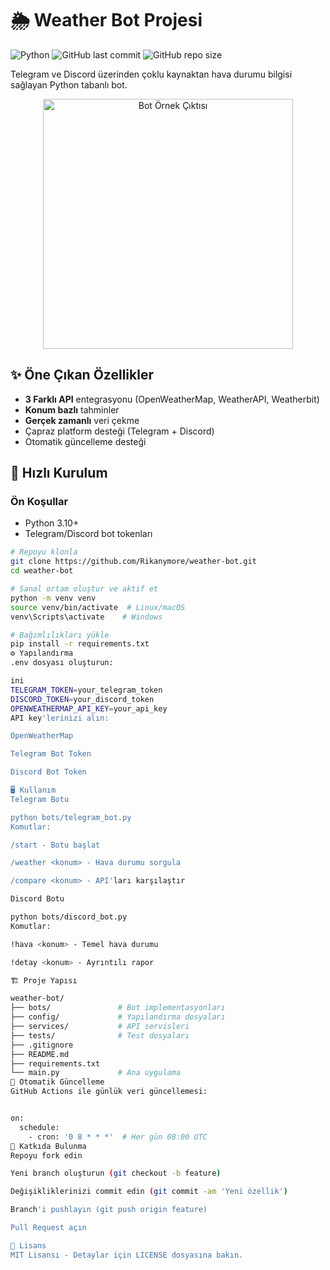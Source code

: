 # 🌦️ Weather Bot Projesi

![Python](https://img.shields.io/badge/python-3.10+-blue)
![GitHub last commit](https://img.shields.io/github/last-commit/Rikanymore/weather-bot)
![GitHub repo size](https://img.shields.io/github/repo-size/Rikanymore/weather-bot)

Telegram ve Discord üzerinden çoklu kaynaktan hava durumu bilgisi sağlayan Python tabanlı bot.

<div align="center">
  <img src="https://i.imgur.com/JQ5X1zP.png" width="400" alt="Bot Örnek Çıktısı">
</div>

## ✨ Öne Çıkan Özellikler
- **3 Farklı API** entegrasyonu (OpenWeatherMap, WeatherAPI, Weatherbit)
- **Konum bazlı** tahminler
- **Gerçek zamanlı** veri çekme
- Çapraz platform desteği (Telegram + Discord)
- Otomatik güncelleme desteği

## 🚀 Hızlı Kurulum

### Ön Koşullar
- Python 3.10+
- Telegram/Discord bot tokenları

```bash
# Repoyu klonla
git clone https://github.com/Rikanymore/weather-bot.git
cd weather-bot

# Sanal ortam oluştur ve aktif et
python -m venv venv
source venv/bin/activate  # Linux/macOS
venv\Scripts\activate    # Windows

# Bağımlılıkları yükle
pip install -r requirements.txt
⚙️ Yapılandırma
.env dosyası oluşturun:

ini
TELEGRAM_TOKEN=your_telegram_token
DISCORD_TOKEN=your_discord_token
OPENWEATHERMAP_API_KEY=your_api_key
API key'lerinizi alın:

OpenWeatherMap

Telegram Bot Token

Discord Bot Token

🖥️ Kullanım
Telegram Botu

python bots/telegram_bot.py
Komutlar:

/start - Botu başlat

/weather <konum> - Hava durumu sorgula

/compare <konum> - API'ları karşılaştır

Discord Botu

python bots/discord_bot.py
Komutlar:

!hava <konum> - Temel hava durumu

!detay <konum> - Ayrıntılı rapor

🏗️ Proje Yapısı

weather-bot/
├── bots/               # Bot implementasyonları
├── config/             # Yapılandırma dosyaları
├── services/           # API servisleri
├── tests/              # Test dosyaları
├── .gitignore
├── README.md
├── requirements.txt
└── main.py             # Ana uygulama
🤖 Otomatik Güncelleme
GitHub Actions ile günlük veri güncellemesi:


on:
  schedule:
    - cron: '0 8 * * *'  # Her gün 08:00 UTC
👥 Katkıda Bulunma
Repoyu fork edin

Yeni branch oluşturun (git checkout -b feature)

Değişikliklerinizi commit edin (git commit -am 'Yeni özellik')

Branch'i pushlayın (git push origin feature)

Pull Request açın

📜 Lisans
MIT Lisansı - Detaylar için LICENSE dosyasına bakın.
